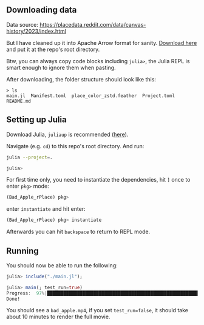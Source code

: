 ## Downloading data

Data source: https://placedata.reddit.com/data/canvas-history/2023/index.html

But I have cleaned up it into Apache Arrow format for sanity. [Download here](https://github.com/Moelf/Bad_Apple_rPlace.jl/releases/download/v0.1.0/place_color_zstd.feather)
and put it at the repo's root directory.

Btw, you can always copy code blocks including `julia>`, the Julia REPL is smart enough to ignore
them when pasting.

After downloading, the folder structure should look like this:
```
> ls
main.jl  Manifest.toml  place_color_zstd.feather  Project.toml  README.md
```

## Setting up Julia

Download Julia, `juliaup` is recommended ([here](https://github.com/JuliaLang/juliaup)).

Navigate (e.g. `cd`) to this repo's root directory. And run:
```bash
julia --project=.

julia>
```

For first time only, you need to instantiate the dependencies, hit `]` once to enter `pkg>` mode:
```julia
(Bad_Apple_rPlace) pkg>
```

enter `instantiate` and hit enter:
```julia
(Bad_Apple_rPlace) pkg> instantiate
```

Afterwards you can hit `backspace` to return to REPL mode.

## Running

You should now be able to run the following:
```julia
julia> include("./main.jl");

julia> main(; test_run=true)
Progress:  97%|███████████████████████████████████████████████████████████▎ |  ETA: 0:00:00
Done!
```

You should see a `bad_apple.mp4`, if you set `test_run=false`, it should take about 10 minutes to
render the full movie.
